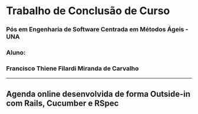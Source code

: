 # Trabalho de Conclusão de Curso
### Pós em Engenharia de Software Centrada em Métodos Ágeis - UNA
### Aluno:
### Francisco Thiene Filardi Miranda de Carvalho
---
## Agenda online desenvolvida de forma Outside-in com Rails, Cucumber e RSpec 